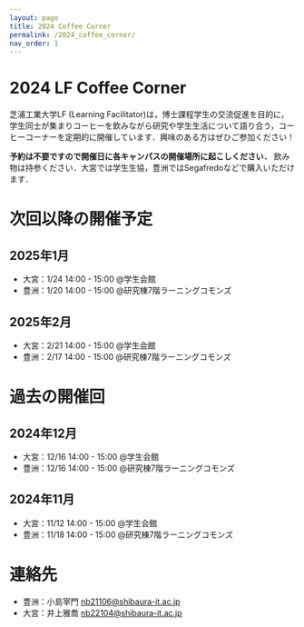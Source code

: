 ```yaml
---
layout: page
title: 2024 Coffee Corner
permalink: /2024_coffee_corner/
nav_order: 1
---
```


# 2024 LF Coffee Corner
芝浦工業大学LF (Learning Facilitator)は，博士課程学生の交流促進を目的に，学生同士が集まりコーヒーを飲みながら研究や学生生活について語り合う，コーヒーコーナーを定期的に開催しています．興味のある方はぜひご参加ください！

**予約は不要ですので開催日に各キャンパスの開催場所に起こしください．** 飲み物は持参ください．大宮では学生生協，豊洲ではSegafredoなどで購入いただけます．

# 次回以降の開催予定

## 2025年1月
- 大宮：1/24 14:00 - 15:00 @学生会館
- 豊洲：1/20 14:00 - 15:00 @研究棟7階ラーニングコモンズ

## 2025年2月
- 大宮：2/21 14:00 - 15:00 @学生会館
- 豊洲：2/17 14:00 - 15:00 @研究棟7階ラーニングコモンズ

# 過去の開催回

## 2024年12月
- 大宮：12/16 14:00 - 15:00 @学生会館
- 豊洲：12/16 14:00 - 15:00 @研究棟7階ラーニングコモンズ

## 2024年11月
- 大宮：11/12 14:00 - 15:00 @学生会館
- 豊洲：11/18 14:00 - 15:00 @研究棟7階ラーニングコモンズ

# 連絡先
- 豊洲：小島宰門 [nb21106@shibaura-it.ac.jp](mailto:nb21106@shibaura-it.ac.jp)
- 大宮：井上雅喬 [nb22104@shibaura-it.ac.jp](mailto:nb22104@shibaura-it.ac.jp)